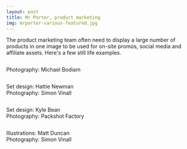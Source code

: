 ```yaml
---
layout: post
title: Mr Porter, product marketing
img: mrporter-various-featured.jpg
---
```

The product marketing team often need to display a large number of products in one image to be used for on-site promos, social media and affiliate assets. Here's a few still life examples.

<div><img src="{{ site.baseurl }}/public/images/mrporter-various-sun.jpg" alt=""></div>

Photography: Michael Bodiam

<div><img src="{{ site.baseurl }}/public/images/mrporter-various-festival.jpg" alt=""></div>

Set design: Hattie Newman  
Photography: Simon Vinall

<div><img src="{{ site.baseurl }}/public/images/mrporter-various-ski.jpg" alt=""></div>

Set design: Kyle Bean  
Photography: Packshot Factory

<div><img src="{{ site.baseurl }}/public/images/mrporter-various-travel.jpg" alt=""></div>

Illustrations: Matt Duncan  
Photography: Simon Vinall